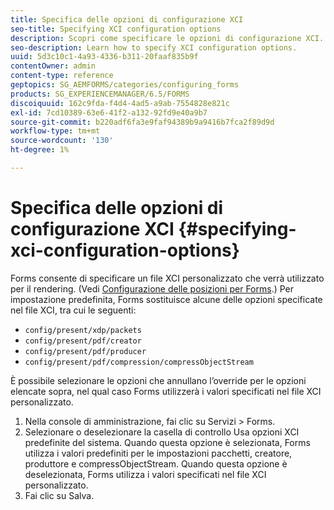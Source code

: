 ```yaml
---
title: Specifica delle opzioni di configurazione XCI
seo-title: Specifying XCI configuration options
description: Scopri come specificare le opzioni di configurazione XCI.
seo-description: Learn how to specify XCI configuration options.
uuid: 5d3c10c1-4a93-4336-b311-20faaf835b9f
contentOwner: admin
content-type: reference
geptopics: SG_AEMFORMS/categories/configuring_forms
products: SG_EXPERIENCEMANAGER/6.5/FORMS
discoiquuid: 162c9fda-f4d4-4ad5-a9ab-7554828e821c
exl-id: 7cd10389-63e6-41f2-a132-92fd9e40a9b7
source-git-commit: b220adf6fa3e9faf94389b9a9416b7fca2f89d9d
workflow-type: tm+mt
source-wordcount: '130'
ht-degree: 1%

---
```


# Specifica delle opzioni di configurazione XCI {#specifying-xci-configuration-options}

Forms consente di specificare un file XCI personalizzato che verrà utilizzato per il rendering. (Vedi [Configurazione delle posizioni per Forms](/help/forms/using/admin-help/configuring-locations-forms.md#configuring-locations-for-forms).) Per impostazione predefinita, Forms sostituisce alcune delle opzioni specificate nel file XCI, tra cui le seguenti:

* `config/present/xdp/packets`
* `config/present/pdf/creator`
* `config/present/pdf/producer`
* `config/present/pdf/compression/compressObjectStream`

È possibile selezionare le opzioni che annullano l’override per le opzioni elencate sopra, nel qual caso Forms utilizzerà i valori specificati nel file XCI personalizzato.

1. Nella console di amministrazione, fai clic su Servizi > Forms.
1. Selezionare o deselezionare la casella di controllo Usa opzioni XCI predefinite del sistema. Quando questa opzione è selezionata, Forms utilizza i valori predefiniti per le impostazioni pacchetti, creatore, produttore e compressObjectStream. Quando questa opzione è deselezionata, Forms utilizza i valori specificati nel file XCI personalizzato.
1. Fai clic su Salva.
